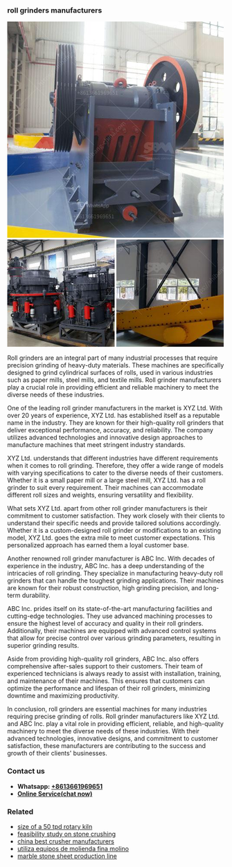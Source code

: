 <h3>roll grinders manufacturers</h3><img src='1708587282.jpg' alt=''><p>Roll grinders are an integral part of many industrial processes that require precision grinding of heavy-duty materials. These machines are specifically designed to grind cylindrical surfaces of rolls, used in various industries such as paper mills, steel mills, and textile mills. Roll grinder manufacturers play a crucial role in providing efficient and reliable machinery to meet the diverse needs of these industries.</p><p>One of the leading roll grinder manufacturers in the market is XYZ Ltd. With over 20 years of experience, XYZ Ltd. has established itself as a reputable name in the industry. They are known for their high-quality roll grinders that deliver exceptional performance, accuracy, and reliability. The company utilizes advanced technologies and innovative design approaches to manufacture machines that meet stringent industry standards.</p><p>XYZ Ltd. understands that different industries have different requirements when it comes to roll grinding. Therefore, they offer a wide range of models with varying specifications to cater to the diverse needs of their customers. Whether it is a small paper mill or a large steel mill, XYZ Ltd. has a roll grinder to suit every requirement. Their machines can accommodate different roll sizes and weights, ensuring versatility and flexibility.</p><p>What sets XYZ Ltd. apart from other roll grinder manufacturers is their commitment to customer satisfaction. They work closely with their clients to understand their specific needs and provide tailored solutions accordingly. Whether it is a custom-designed roll grinder or modifications to an existing model, XYZ Ltd. goes the extra mile to meet customer expectations. This personalized approach has earned them a loyal customer base.</p><p>Another renowned roll grinder manufacturer is ABC Inc. With decades of experience in the industry, ABC Inc. has a deep understanding of the intricacies of roll grinding. They specialize in manufacturing heavy-duty roll grinders that can handle the toughest grinding applications. Their machines are known for their robust construction, high grinding precision, and long-term durability.</p><p>ABC Inc. prides itself on its state-of-the-art manufacturing facilities and cutting-edge technologies. They use advanced machining processes to ensure the highest level of accuracy and quality in their roll grinders. Additionally, their machines are equipped with advanced control systems that allow for precise control over various grinding parameters, resulting in superior grinding results.</p><p>Aside from providing high-quality roll grinders, ABC Inc. also offers comprehensive after-sales support to their customers. Their team of experienced technicians is always ready to assist with installation, training, and maintenance of their machines. This ensures that customers can optimize the performance and lifespan of their roll grinders, minimizing downtime and maximizing productivity.</p><p>In conclusion, roll grinders are essential machines for many industries requiring precise grinding of rolls. Roll grinder manufacturers like XYZ Ltd. and ABC Inc. play a vital role in providing efficient, reliable, and high-quality machinery to meet the diverse needs of these industries. With their advanced technologies, innovative designs, and commitment to customer satisfaction, these manufacturers are contributing to the success and growth of their clients' businesses.</p><h3>Contact us</h3><ul><li><strong>Whatsapp:&nbsp;<a href="https://wa.me/8613661969651">+8613661969651</a></strong></li><li><a href="https://swt.shibang-china.com/?git&amp;zhl&amp;roll grinders manufacturers"><strong>Online Service(chat now)</strong></a></li></ul><h3>Related</h3><ul><li><a href='size of a 50 tpd rotary kiln.md'>size of a 50 tpd rotary kiln</a></li><li><a href='feasibility study on stone crushing.md'>feasibility study on stone crushing</a></li><li><a href='china best crusher manufacturers.md'>china best crusher manufacturers</a></li><li><a href='utiliza equipos de molienda fina molino.md'>utiliza equipos de molienda fina molino</a></li><li><a href='marble stone sheet production line.md'>marble stone sheet production line</a></li></ul>